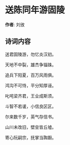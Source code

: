 # 送陈同年游固陵

**作者**: 刘攽

## 诗词内容

送君固陵游，勿忆炎汉初。

天地不中裂，雄杰争锱铢。

追兵下阳夏，百万风雨俱。

鸿沟不可恃，平分知厚诬。

叱咤梁齐君，王业成斯须。

斗智不若谖，小信良区区。

尔来数千岁，英气存信书。

山川未改旧，壁垒皆丘墟。

寄心阮嗣宗，抚掌当踟蹰。

